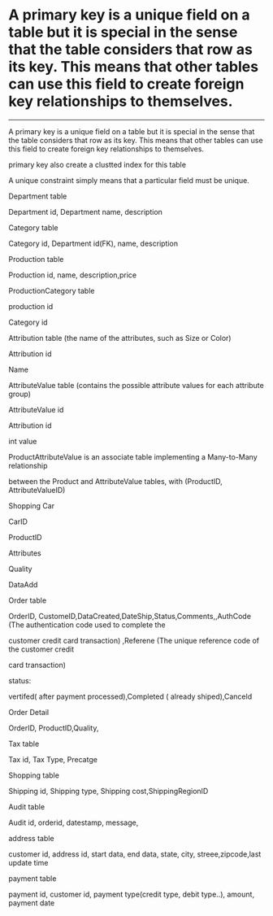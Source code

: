 # A primary key is a unique field on a table but it is special in the sense that the table considers that row as its key. This means that other tables can use this field to create foreign key relationships to themselves.



---

A primary key is a unique field on a table but it is special in the sense that the table considers that row as its key. This means that other tables can use this field to create foreign key relationships to themselves.

primary key also create a clustted index for this table





A unique constraint simply means that a particular field must be unique.



Department table

Department id, Department name, description



Category table

Category id, Department id(FK), name, description



Production table

Production id, name, description,price







ProductionCategory table

production id

Category id





Attribution table (the name of the attributes, such as Size or Color)

Attribution id

Name



AttributeValue table (contains the possible attribute values for each attribute group)

AttributeValue id

Attribution id

int value



ProductAttributeValue is an associate table implementing a Many-to-Many relationship

between the Product and AttributeValue tables, with (ProductID, AttributeValueID)



Shopping Car

CarID

ProductID

Attributes

Quality

DataAdd





Order table

OrderID, CustomeID,DataCreated,DateShip,Status,Comments,,AuthCode (The authentication code used to complete the

customer credit card transaction) ,Referene (The unique reference code of the customer credit

card transaction)



status:

vertifed( after payment processed),Completed ( already shiped),Canceld



Order Detail

OrderID, ProductID,Quality,



Tax table

Tax id, Tax Type, Precatge



Shopping table

Shipping id, Shipping type, Shipping cost,ShippingRegionID



Audit table

Audit id, orderid, datestamp, message,





address table

customer id, address id, start data, end data, state, city, streee,zipcode,last update time





payment table



payment id, customer id, payment type(credit type, debit type..), amount, payment date










